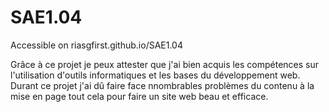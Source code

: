 # SAE1.04

Accessible on riasgfirst.github.io/SAE1.04

Grâce à ce projet je peux attester que j'ai bien acquis les compétences sur l'utilisation d'outils informatiques et les bases du développement web.
Durant ce projet j'ai dû faire face nnombrables problèmes du contenu à la mise en page tout cela pour faire un site web beau et efficace.

